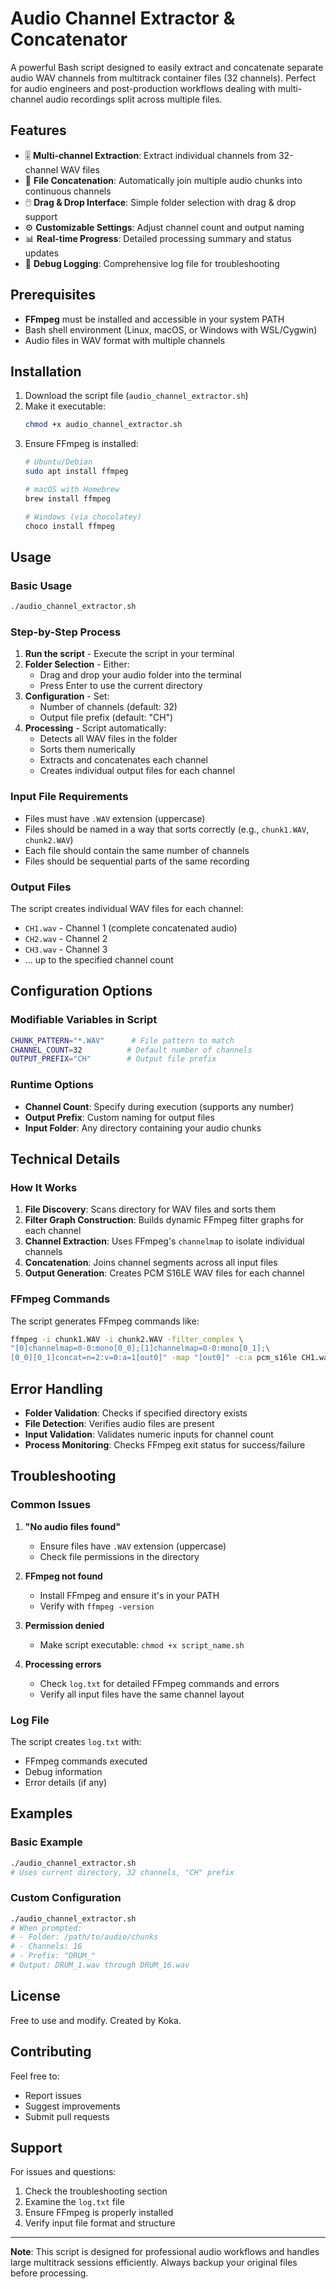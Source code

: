 # Audio Channel Extractor & Concatenator

A powerful Bash script designed to easily extract and concatenate separate audio WAV channels from multitrack container files (32 channels). Perfect for audio engineers and post-production workflows dealing with multi-channel audio recordings split across multiple files.

## Features

- 🎚️ **Multi-channel Extraction**: Extract individual channels from 32-channel WAV files
- 🔄 **File Concatenation**: Automatically join multiple audio chunks into continuous channels
- 🖱️ **Drag & Drop Interface**: Simple folder selection with drag & drop support
- ⚙️ **Customizable Settings**: Adjust channel count and output naming
- 📊 **Real-time Progress**: Detailed processing summary and status updates
- 🐛 **Debug Logging**: Comprehensive log file for troubleshooting

## Prerequisites

- **FFmpeg** must be installed and accessible in your system PATH
- Bash shell environment (Linux, macOS, or Windows with WSL/Cygwin)
- Audio files in WAV format with multiple channels

## Installation

1. Download the script file (`audio_channel_extractor.sh`)
2. Make it executable:
   ```bash
   chmod +x audio_channel_extractor.sh
   ```
3. Ensure FFmpeg is installed:
   ```bash
   # Ubuntu/Debian
   sudo apt install ffmpeg
   
   # macOS with Homebrew
   brew install ffmpeg
   
   # Windows (via chocolatey)
   choco install ffmpeg
   ```

## Usage

### Basic Usage
```bash
./audio_channel_extractor.sh
```

### Step-by-Step Process

1. **Run the script** - Execute the script in your terminal
2. **Folder Selection** - Either:
   - Drag and drop your audio folder into the terminal
   - Press Enter to use the current directory
3. **Configuration** - Set:
   - Number of channels (default: 32)
   - Output file prefix (default: "CH")
4. **Processing** - Script automatically:
   - Detects all WAV files in the folder
   - Sorts them numerically
   - Extracts and concatenates each channel
   - Creates individual output files for each channel

### Input File Requirements

- Files must have `.WAV` extension (uppercase)
- Files should be named in a way that sorts correctly (e.g., `chunk1.WAV`, `chunk2.WAV`)
- Each file should contain the same number of channels
- Files should be sequential parts of the same recording

### Output Files

The script creates individual WAV files for each channel:
- `CH1.wav` - Channel 1 (complete concatenated audio)
- `CH2.wav` - Channel 2
- `CH3.wav` - Channel 3
- ... up to the specified channel count

## Configuration Options

### Modifiable Variables in Script
```bash
CHUNK_PATTERN="*.WAV"      # File pattern to match
CHANNEL_COUNT=32          # Default number of channels
OUTPUT_PREFIX="CH"        # Output file prefix
```

### Runtime Options
- **Channel Count**: Specify during execution (supports any number)
- **Output Prefix**: Custom naming for output files
- **Input Folder**: Any directory containing your audio chunks

## Technical Details

### How It Works
1. **File Discovery**: Scans directory for WAV files and sorts them
2. **Filter Graph Construction**: Builds dynamic FFmpeg filter graphs for each channel
3. **Channel Extraction**: Uses FFmpeg's `channelmap` to isolate individual channels
4. **Concatenation**: Joins channel segments across all input files
5. **Output Generation**: Creates PCM S16LE WAV files for each channel

### FFmpeg Commands
The script generates FFmpeg commands like:
```bash
ffmpeg -i chunk1.WAV -i chunk2.WAV -filter_complex \
"[0]channelmap=0-0:mono[0_0];[1]channelmap=0-0:mono[0_1];\
[0_0][0_1]concat=n=2:v=0:a=1[out0]" -map "[out0]" -c:a pcm_s16le CH1.wav
```

## Error Handling

- **Folder Validation**: Checks if specified directory exists
- **File Detection**: Verifies audio files are present
- **Input Validation**: Validates numeric inputs for channel count
- **Process Monitoring**: Checks FFmpeg exit status for success/failure

## Troubleshooting

### Common Issues

1. **"No audio files found"**
   - Ensure files have `.WAV` extension (uppercase)
   - Check file permissions in the directory

2. **FFmpeg not found**
   - Install FFmpeg and ensure it's in your PATH
   - Verify with `ffmpeg -version`

3. **Permission denied**
   - Make script executable: `chmod +x script_name.sh`

4. **Processing errors**
   - Check `log.txt` for detailed FFmpeg commands and errors
   - Verify all input files have the same channel layout

### Log File
The script creates `log.txt` with:
- FFmpeg commands executed
- Debug information
- Error details (if any)

## Examples

### Basic Example
```bash
./audio_channel_extractor.sh
# Uses current directory, 32 channels, "CH" prefix
```

### Custom Configuration
```bash
./audio_channel_extractor.sh
# When prompted:
# - Folder: /path/to/audio/chunks
# - Channels: 16
# - Prefix: "DRUM_"
# Output: DRUM_1.wav through DRUM_16.wav
```

## License

Free to use and modify. Created by Koka.

## Contributing

Feel free to:
- Report issues
- Suggest improvements
- Submit pull requests

## Support

For issues and questions:
1. Check the troubleshooting section
2. Examine the `log.txt` file
3. Ensure FFmpeg is properly installed
4. Verify input file format and structure

---

**Note**: This script is designed for professional audio workflows and handles large multitrack sessions efficiently. Always backup your original files before processing.
